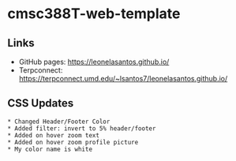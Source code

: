 # cmsc388T-web-template

## Links 
   * GitHub pages: https://leonelasantos.github.io/
   * Terpconnect: https://terpconnect.umd.edu/~lsantos7/leonelasantos.github.io/

## CSS Updates
    * Changed Header/Footer Color
    * Added filter: invert to 5% header/footer
    * Added on hover zoom text
    * Added on hover zoom profile picture
    * My color name is white
